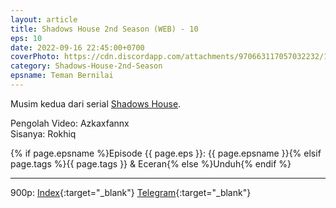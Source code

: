 ```yaml
---
layout: article
title: Shadows House 2nd Season (WEB) - 10
eps: 10
date: 2022-09-16 22:45:00+0700
coverPhoto: https://cdn.discordapp.com/attachments/970663117057032232/1018011888375828640/mpv-shot0138.jpg
category: Shadows-House-2nd-Season
epsname: Teman Bernilai
---
```


Musim kedua dari serial [Shadows House](https://a-1fansub.github.io/Shadows-House-Paketan).

Pengolah Video: Azkaxfannx
<br>
Sisanya: Rokhiq

{% if page.epsname %}Episode {{ page.eps }}: {{ page.epsname }}{% elsif page.tags %}{{ page.tags }} & Eceran{% else %}Unduh{% endif %}

---
900p: [Index](https://proyek.a-1ddl.workers.dev/0:/Musim%20Panas%202022/%5BWEB%5D/%5BA-1%5D%20Shadows%20House%202nd%20Season%20%5BWEB%5D%5Bx264%20900p%5D%5BAAC%5D/%5BA-1%5D%20Shadows%20House%202nd%20Season%20-%2010%20%5BWEB%5D%5Bx264%20900p%5D%5BAAC%5D%5B288F3F61%5D.mkv){:target="_blank"} [Telegram](https://t.me/a1fansubweeklies/120){:target="_blank"}

